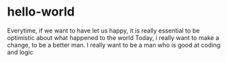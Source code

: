 # hello-world
Everytime, if we want to have let us happy, it is really essential to be optimistic about what happened to the world
Today, i really want to make a change, to be  a better man. I really want to be a man who is good at coding and logic 
